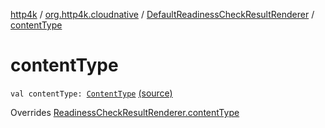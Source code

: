 [http4k](../../index.md) / [org.http4k.cloudnative](../index.md) / [DefaultReadinessCheckResultRenderer](index.md) / [contentType](./content-type.md)

# contentType

`val contentType: `[`ContentType`](../../org.http4k.core/-content-type/index.md) [(source)](https://github.com/http4k/http4k/blob/master/http4k-cloudnative/src/main/kotlin/org/http4k/cloudnative/ReadinessCheckResultRenderer.kt#L20)

Overrides [ReadinessCheckResultRenderer.contentType](../-readiness-check-result-renderer/content-type.md)

